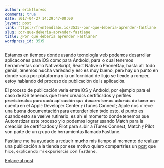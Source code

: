 ```yaml
---
author: erikfloresq
comments: true
date: 2017-04-27 14:29:47+00:00
layout: post
link: https://frontendlabs.io/3535--por-que-deberia-aprender-fastlane
slug: por-que-deberia-aprender-fastlane
title: ¿Por qué debería aprender Fastlane?
wordpress_id: 3535
---
```


Estamos en tiempos donde usando tecnología web podemos desarrollar aplicaciones para iOS como para Android, para lo cual tenemos herramientas como NativeScript, React Native o PhoneGap, hasta ahi todo genial, tenemos mucha variedad y eso es muy bueno, pero hay un punto en donde varia por plataforma y la uniformidad de flujo se tiende a romper, estoy hablando del proceso de publicación de la aplicación.

El proceso de publicación varia entre iOS y Android, por ejemplo para el caso de iOS tenemos que tener creados certificados y perfiles provisionales para cada aplicación que desarrollemos además de tener en cuenta en el Apple Developer Center y iTunes Connect; Apple nos ofrece una buena documentación para entender bien todo esto, el punto es cuando esto se vuelve rutinario, es ahi el momento donde tenemos que Automatizar este proceso y lo podemos lograr usando Match para la creación de certificados y Pilot para subir a iTunes Connect, Match y Pilot  son parte de un grupo de herramientas llamado Fastlane.

Fastlane me ha ayudado a reducir mucho mis tiempo al momento de realizar una publicación a la tienda por ese motivo quiero compartirles un [post](https://medium.com/@erikfloresq/hablemos-de-fastlane-y-de-como-usarlo-4921755516e8) que hice, explicando mi experiencia con Fastlane.

[Enlace al post](https://medium.com/@erikfloresq/hablemos-de-fastlane-y-de-como-usarlo-4921755516e8)
